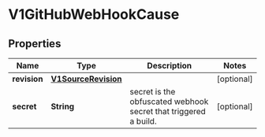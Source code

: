 
# V1GitHubWebHookCause

## Properties
Name | Type | Description | Notes
------------ | ------------- | ------------- | -------------
**revision** | [**V1SourceRevision**](V1SourceRevision.md) |  |  [optional]
**secret** | **String** | secret is the obfuscated webhook secret that triggered a build. |  [optional]



